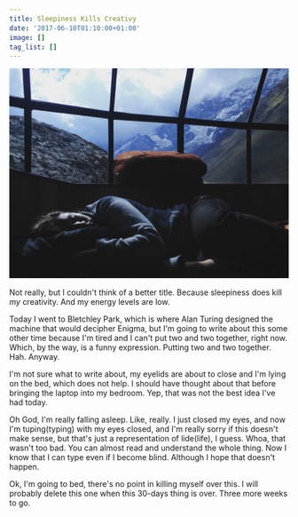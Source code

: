 ```yaml
---
title: Sleepiness Kills Creativy
date: '2017-06-10T01:10:00+01:00'
image: []
tag_list: []
---
```



![](/uploads/2017/06/10/maeghan-smulders-207217.jpg)

Not really, but I couldn't think of a better title. Because sleepiness does kill *my* creativity. And my energy levels are low.

Today I went to Bletchley Park, which is where Alan Turing designed the machine that would decipher Enigma, but I'm going to write about this some other time because I'm tired and I can't put two and two together, right now. Which, by the way, is a funny expression. Putting two and two together. Hah. Anyway.

I'm not sure what to write about, my eyelids are about to close and I'm lying on the bed, which does not help. I should have thought about that before bringing the laptop into my bedroom. Yep, that was not the best idea I've had today.

Oh God, I'm really falling asleep. Like, really. I just closed my eyes, and now I'm tuping(typing) with my eyes closed, and I'm really sorry if this doesn't make sense, but that's just a representation of lide(life), I guess. Whoa, that wasn't too bad. You can almost read and understand the whole thing. Now I know that I can type even if I become blind. Although I hope that doesn't happen.

Ok, I'm going to bed, there's no point in killing myself over this. I will probably delete this one when this 30-days thing is over. Three more weeks to go.

